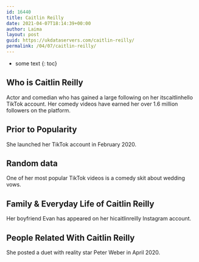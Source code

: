 ```yaml
---
id: 16440
title: Caitlin Reilly
date: 2021-04-07T18:14:39+00:00
author: Laima
layout: post
guid: https://ukdataservers.com/caitlin-reilly/
permalink: /04/07/caitlin-reilly/
---
```


* some text
{: toc}


## Who is Caitlin Reilly
                  
                  
                  
Actor and comedian who has gained a large following on her itscaitlinhello TikTok account. Her comedy videos have earned her over 1.6 million followers on the platform. 
                  
              
            
              
            
                
                
                
## Prior to Popularity
                  
                  
                  
She launched her TikTok account in February 2020. 
                  
              
            
              
            
                
                
                
## Random data
                  
                  
                  
One of her most popular TikTok videos is a comedy skit about wedding vows. 
                  
              
            
              
            
                
                
                
## Family & Everyday Life of Caitlin Reilly
                  
                  
                  
Her boyfriend Evan has appeared on her hicaitlinreilly Instagram account. 
                  
              
            
              
            
                
                
                
## People Related With Caitlin Reilly
                  
                  
                  
She posted a duet with reality star Peter Weber in April 2020. 
                  
              
            
              
            
                
              
            
              
              
            
            
              
            
          
          
          